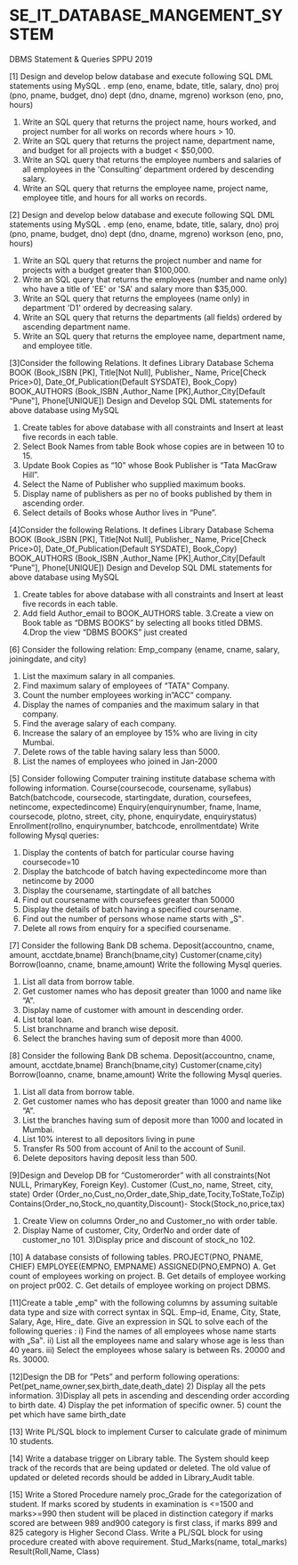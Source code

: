 # SE_IT_DATABASE_MANGEMENT_SYSTEM
DBMS Statement & Queries SPPU 2019

[1] Design and develop below database and execute following SQL DML statements using 
MySQL .
emp (eno, ename, bdate, title, salary, dno) 
proj (pno, pname, budget, dno) 
dept (dno, dname, mgreno) 
workson (eno, pno, hours) 
1) Write an SQL query that returns the project name, hours worked, and project number for all works 
on records where hours > 10. 
2) Write an SQL query that returns the project name, department name, and budget for all projects 
with a budget < $50,000. 
3) Write an SQL query that returns the employee numbers and salaries of all employees in the 
'Consulting' department ordered by descending salary. 
4) Write an SQL query that returns the employee name, project name, employee title, and hours for 
all works on records.


[2] Design and develop below database and execute following SQL DML statements using 
MySQL .
emp (eno, ename, bdate, title, salary, dno) 
proj (pno, pname, budget, dno) 
dept (dno, dname, mgreno) 
workson (eno, pno, hours) 
1) Write an SQL query that returns the project number and name for projects with a budget greater 
than $100,000. 
2) Write an SQL query that returns the employees (number and name only) who have a title of 'EE' 
or 'SA' and salary more than $35,000. 
3) Write an SQL query that returns the employees (name only) in department 'D1' ordered by 
decreasing salary. 
4) Write an SQL query that returns the departments (all fields) ordered by ascending department 
name. 
5) Write an SQL query that returns the employee name, department name, and employee title. 



[3]Consider the following Relations. It defines Library Database Schema 
BOOK (Book_ISBN [PK], Title[Not Null], Publisher_ Name, Price[Check Price>0], 
Date_Of_Publication(Default SYSDATE), Book_Copy) 
BOOK_AUTHORS (Book_ISBN ,Author_Name [PK],Author_City[Default 
“Pune‟], Phone[UNIQUE]) 
Design and Develop SQL DML statements for above database using MySQL 
1. Create tables for above database with all constraints and Insert at least five records in each 
table. 
2. Select Book Names from table Book whose copies are in between 10 to 15. 
3. Update Book Copies as “10” whose Book Publisher is “Tata MacGraw Hill”. 
4. Select the Name of Publisher who supplied maximum books. 
5. Display name of publishers as per no of books published by them in ascending order. 
6. Select details of Books whose Author lives in “Pune”.



[4]Consider the following Relations. It defines Library Database Schema 
BOOK (Book_ISBN [PK], Title[Not Null], Publisher_ Name, Price[Check Price>0], 
Date_Of_Publication(Default SYSDATE), Book_Copy) 
BOOK_AUTHORS (Book_ISBN ,Author_Name [PK],Author_City[Default 
“Pune‟], Phone[UNIQUE]) 
Design and Develop SQL DML statements for above database using MySQL 
1. Create tables for above database with all constraints and Insert at least five records in each table. 
2. Add field Author_email to BOOK_AUTHORS table. 
3.Create a view on Book table as “DBMS BOOKS” by selecting all books titled DBMS. 
4.Drop the view “DBMS BOOKS” just created 



[6] Consider the following relation: Emp_company (ename, cname, salary, joiningdate, and 
city) 
1. List the maximum salary in all companies. 
2. Find maximum salary of employees of “TATA‟ Company. 
3. Count the number employees working in”ACC” company. 
4. Display the names of companies and the maximum salary in that company. 
5. Find the average salary of each company. 
6. Increase the salary of an employee by 15% who are living in city Mumbai. 
7. Delete rows of the table having salary less than 5000. 
8. List the names of employees who joined in Jan-2000



[5] Consider following Computer training institute database schema with following information. 
Course(coursecode, coursename, syllabus) 
Batch(batchcode, coursecode, startingdate, duration, coursefees, netincome, expectedincome) 
Enquiry(enquirynumber, fname, lname, coursecode, plotno, street, city, phone, enquirydate, 
enquirystatus) 
Enrollment(rollno, enquirynumber, batchcode, enrollmentdate) Write following Mysql queries: 
1. Display the contents of batch for particular course having coursecode=10 
2. Display the batchcode of batch having expectedincome more than netincome by 2000 
3. Display the coursename, startingdate of all batches 
4. Find out coursename with coursefees greater than 50000 
5. Display the details of batch having a specified coursename. 
6. Find out the number of persons whose name starts with „S‟. 
7. Delete all rows from enquiry for a specified coursename.



[7] Consider the following Bank DB schema. 
Deposit(accountno, cname, amount, acctdate,bname) 
Branch(bname,city) 
Customer(cname,city) 
Borrow(loanno, cname, bname,amount) 
Write the following Mysql queries. 
1. List all data from borrow table. 
2. Get customer names who has deposit greater than 1000 and name like “A”. 
3. Display name of customer with amount in descending order. 
4. List total loan. 
5. List branchname and branch wise deposit. 
6. Select the branches having sum of deposit more than 4000. 



[8] Consider the following Bank DB schema. 
Deposit(accountno, cname, amount, acctdate,bname) 
Branch(bname,city) 
Customer(cname,city) 
Borrow(loanno, cname, bname,amount) 
Write the following Mysql queries. 
1. List all data from borrow table. 
2. Get customer names who has deposit greater than 1000 and name like “A”.
3. List the branches having sum of deposit more than 1000 and located in Mumbai. 
4. List 10% interest to all depositors living in pune
5. Transfer Rs 500 from account of Anil to the account of Sunil. 
6. Delete depositors having deposit less than 500.



[9]Design and Develop DB for “Customerorder” with all constraints(Not NULL, PrimaryKey, 
Foreign Key). 
Customer (Cust_no, name, Street, city, state) 
Order (Order_no,Cust_no,Order_date,Ship_date,Tocity,ToState,ToZip) 
Contains(Order_no,Stock_no,quantity,Discount)- 
Stock(Stock_no,price,tax) 
1) Create View on columns Order_no and Customer_no with order table. 
2) Display Name of customer, City, OrderNo and order date of customer_no 101. 
3)Display price and discount of stock_no 102. 




[10] A database consists of following tables. 
PROJECT(PNO, PNAME, CHIEF) 
EMPLOYEE(EMPNO, EMPNAME) 
ASSIGNED(PNO,EMPNO) 
A. Get count of employees working on project. 
B. Get details of employee working on project pr002. 
C. Get details of employee working on project DBMS.



[11]Create a table „emp‟ with the following columns by assuming suitable data type and size with 
correct syntax in SQL. 
Emp–id, Ename, City, State, Salary, Age, Hire_ date. 
Give an expression in SQL to solve each of the following queries :
i) Find the names of all employees whose name starts with „Sa‟. 
ii) List all the employees name and salary whose age is less than 40 years. 
iii) Select the employees whose salary is between Rs. 20000 and Rs. 30000.



[12]Design the DB for ”Pets” and perform following operations: 
Pet(pet_name,owner,sex,birth_date,death_date) 
2) Display all the pets information. 
3)Display all pets in ascending and descending order according to birth date. 
4) Display the pet information of specific owner. 
5) count the pet which have same birth_date



[13] Write PL/SQL block to implement Curser to calculate grade of minimum 10 students.



[14] Write a database trigger on Library table. The System should keep track of the records that 
are being updated or deleted. The old value of updated or deleted records should be added in 
Library_Audit table.



[15] Write a Stored Procedure namely proc_Grade for the categorization of student. If marks 
scored by students in examination is <=1500 and marks>=990 then student will be placed in 
distinction category if marks scored are between 989 and900 category is first class, if marks 899 
and 825 category is Higher Second Class. Write a PL/SQL block for using procedure created 
with above requirement. 
Stud_Marks(name, total_marks) 
Result(Roll,Name, Class)
